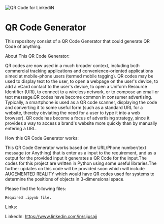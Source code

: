 ![QR Code for LinkediN](https://user-images.githubusercontent.com/69902485/141648084-3a5fd335-de11-4632-887f-7f43a0333759.PNG) 

# QR Code Generator

This repository consist of a QR Code Generator that could generate QR Code of anything.



About This QR Code Generator:

QR codes are now used in a much broader context, including both commercial tracking applications and convenience-oriented applications aimed at mobile-phone users (termed mobile tagging). QR codes may be used to display text to the user, to open a webpage on the user's device, to add a vCard contact to the user's device, to open a Uniform Resource Identifier (URI), to connect to a wireless network, or to compose an email or text message.QR codes have become common in consumer advertising. Typically, a smartphone is used as a QR code scanner, displaying the code and converting it to some useful form (such as a standard URL for a website, thereby obviating the need for a user to type it into a web browser). QR code has become a focus of advertising strategy, since it provides a way to access a brand's website more quickly than by manually entering a URL.



How this QR Code Generator works:

This QR Code Generator works based on the URL/Phone number/text message (or Anything) that is enter as a input to the requirement, and as a output for the provided input it generates a QR Code for the input.The codes for this project are written in Python using some useful libraries.The further updates on this code will be provided soon which will include AUGEMENTED REALITY which would have QR codes used for systems to determine the positions of objects in 3-dimensional space.



Please find the following files:

    Required .ipynb file.
    

Links:

LinkedIn: https://www.linkedin.com/in/sijusaji
